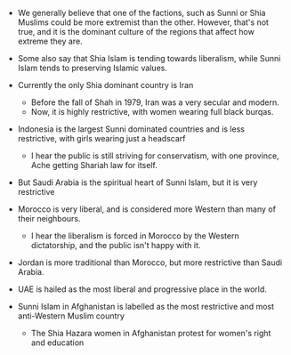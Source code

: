 - We generally believe that one of the factions, such as Sunni or Shia Muslims could be more extremist than the other. However, that's not true, and it is the dominant culture of the regions that affect how extreme they are.

- Some also say that Shia Islam is tending towards liberalism, while Sunni Islam tends to preserving Islamic values.

- Currently the only Shia dominant country is Iran
	- Before the fall of Shah in 1979, Iran was a very secular and modern.
	- Now, it is highly restrictive, with women wearing full black burqas.
- Indonesia is the largest Sunni dominated countries and is less restrictive, with girls wearing just a headscarf
	- I hear the public is still striving for conservatism, with one province, Ache getting Shariah law for itself.
- But Saudi Arabia is the spiritual heart of Sunni Islam, but it is very restrictive
- Morocco is very liberal, and is considered more Western than many of their neighbours.
	- I hear the liberalism is forced in Morocco by the Western dictatorship, and the public isn't happy with it.
- Jordan is more traditional than Morocco, but more restrictive than Saudi Arabia.
- UAE is hailed as the most liberal and progressive place in the world.
- Sunni Islam in Afghanistan is labelled as the most restrictive and most anti-Western Muslim country
	- The Shia Hazara women in Afghanistan protest for women's right and education